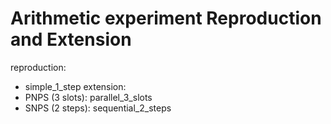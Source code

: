 # Arithmetic experiment Reproduction and Extension

reproduction: 
- simple_1_step 
extension: 
- PNPS (3 slots): parallel_3_slots <br />
- SNPS (2 steps): sequential_2_steps
